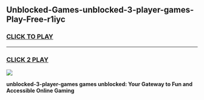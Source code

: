 
## Unblocked-Games-unblocked-3-player-games-Play-Free-r1iyc
<h3>
<a href="https://premium76.site?title=unblocked-3-player-games&ref=23A">CLICK TO PLAY</a></h3>
<hr>

<h3>
<a href="https://premium76.site?title=unblocked-3-player-games&ref=23A">CLICK 2 PLAY</a>
  
</h3>

<a href="https://premium76.site?title=unblocked-3-player-games&ref=23A"><img src="https://clearcache.store/games.png"></a>


**unblocked-3-player-games games unblocked: Your Gateway to Fun and Accessible Online Gaming**
